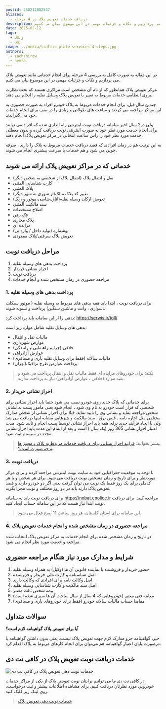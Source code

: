 ```yaml
---
postid: 250212082547
aliases:
  - دریافت خدمات تعویض پلاک در 4 مرحله
description: در این مقاله به صورت کامل به بررسی 4 مرحله برای انجام خدماتی مانند تعویض پلاک می پردازیم و نکات و جزئیات مهمی در این موضوع بیان می کنیم.
date: 2025-02-12
tags:
  - وبلاگ
  - پلاک
image: ../media/traffic-plate-services-4-steps.jpg
authors:
  - zachshirow
  - hemra
---
```



در این مقاله به صورت کامل به بررسی 4 مرحله برای انجام خدماتی مانند تعویض پلاک می پردازیم و نکات و جزئیات مهمی در این موضوع بیان می کنیم.

مرکز تعویض پلاک همانطور که از نام آن مشخص است مراکزی هستند که تحت نظارت نیروی انتظامی خدمات مربوط به تغییر یا تعویض پلاک وسایل نقلیه را انجام می دهند.

چندین سال قبل، برای انجام خدمات مربوط به پلاک خودرو افراد  به صورت حضوری به این مراکز مراجعه می کردند و ساعت های طولانی و زیادی را در صف برای انجام خدمات خود می گذراندند.

ولی در2 سال اخیر سامانه دریافت نوبت اینترنتی راه اندازی شده که افراد می توانند برای انجام خدمت مورد نظر خود به صورت اینترنتی نوبت دریافت کرده و بدون معطلی خدمت مورد نظر خود را راس ساعت انتخابی در مرکز تعویض پلاک انجام دهند.

به این ترتیب هم در زمان افرادی که قصد دریافت خدمات مربوط به پلاک را دارند ، صرفه جویی می شود و هم خدمات با سرعت بیشتری انجام می شوند.
 
## خدماتی که در مراکز تعویض پلاک ارائه می شوند

- نقل و انتقال پلاک (انتقال پلاک از شخصی به شخص دیگر)
- کارت شناسایی المثنی
- پلاک المثنی
- تغییر کد پلاک مالک(از شهری به شهر دیگر)
- تعویض ارکان وسیله نقلیه(اتاق،شاسی،موتور و رنگ)
- سند مالکیت المثنی
- اصلاح مشخصات
- فک رهن
- پلاک مجازی
- مزایده ای
- نوشماره (تولید داخل / وارداتی)
- تعویض پلاک سرقتی/پلاک مفقودی
 
## مراحل دریافت نوبت 

1. پرداخت بدهی های وسیله نقلیه
2. احراز نشانی خریدار
3. دریافت نوبت
4. مراجعه حضوری در زمان مشخص شده و انجام خدمات 
 
### 1. پرداخت بدهی های وسیله نقلیه

برای دریافت نوبت ، ابتدا باید همه بدهی های مربوط به وسیله نقلیه ( موتور سیکلت ،سواری ، وانت و ماشین سنگین) پرداخت و تسویه شوند.

بدهی را از این سامانه باید پرداخت کرد:  https://serwis.ir/toll/

بدهی های وسایل نقلیه شامل  موارد زیر است:

- مالیات نقل و انتقال
- عوارض شهرداری
- خلافی (جرایم راهنمایی و رانندگی)
- عوارض آزادراهی
- مالیات سالانه (فقط برای وسایل نقلیه باری و مسافری)
- پرداخت عوارض طرح ترافیک(تهران) 

 
> نکته: برای خودروهای مزایده ای فقط مالیات نقل و انتقال پرداخت می شود و بقیه موارد (خلافی ، عوارض آزادراهی) نیاز به پرداخت ندارند.
 
### 2. احراز نشانی خریدار

برای خدماتی که پلاک جدید روی خودرو نصب می شود حتما باید احراز نشانی برای شخصی که قرار است خودرو به نام وی شود ، انجام شود یعنی مامور پست به نشانی شخص مراجعه نماید و نشانی وی را تایید نماید.
قبلا برای احراز نشانی از شخص مدارک مختلفی مثل اجاره نامه ، قبض برق ، سند مالکیت و چیزهایی مشابه اینها دریافت می شد ولی با ایجاد فرآیند جدید برای همه باید احراز نشانی توسط پست انجام و تایید شود. مدت اعتبار احراز نشانی 365 روز (یک سال ) است و بعد از اتمام این مدت باید احراز نشانی مجدد در سیستم ثبت شود.

> بیشتر بخوانید: [فرایند احراز نشانی برای دریافت خدمات مربوط به پلاک و مجوز ها به چه صورت است؟](zipcode-verification.md)

### 3. دریافت نوبت

با توجه به موقعیت جغرافیایی خود به سایت نوبت اینترنتی مراجعه کرده و برای مرکز موردنظر و برای تاریخ و زمان مشخص نوبت دریافت می شود. برای هر شخص و با هر کدملی برای یک روز فقط یک نوبت می توان گرفت یعنی اگر دو خودرو دارید و قصد تعویض پلاک دارید باید در دو روز مختلف و نوبت مجزا بگرید.

برای دریافت نوبت باید به سامانه https://nobat.epolice.ir مراجعه کنید. برای دریافت نوبت ابتدا نیاز هست که در این سامانه حساب ایجاد کنید. 

> این سامانه برای استان گلستان، هر روز ساعت 11 صبح فعال می شود. 
### 4. مراجعه حضوری در زمان مشخص شده و انجام خدمات تعویض پلاک

در تاریخ و زمان مشخص شده برای انجام خدمات به مرکز تعویض پلاک انتخاب شده مراجعه و خدمت مورد نظر انجام می شود.
 
## شرایط و مدارک مورد نیاز هنگام مراجعه حضوری

1. حضور خریدار و فروشنده یا نماینده قانونی آن ها (وکیل) به همراه وسیله نقلیه
2. اصل شناسنامه و کارت ملی خریدار و فروشنده
3. اصل وکالت نامه برای افرادی که وکالت دارند
4. اصل سند مالکیت و کارت شناسایی وسیله نقلیه
5. بیمه شخص ثالث معتبر
6. معاینه فنی معتبر (خودروهایی که 4 سال از سال ساخت آن ها سپری شده است)
7. مفاصا حساب مالیات سالانه خودرو (فقط برای خودروهای باری و مسافری)


## سوالات متداول

**آیا برای تعویض پلاک گواهینامه لازم است؟**

خیر، گواهینامه جزو مدارک لازم جهت تعویض پلاک نیست. یعنی بدون داشتن گواهینامه یا درصورت پایان اعتبار گواهینامه هم می‌توان برای انجام کارهای مربوط به پلاک اقدام کرد.


## خدمات دریافت نوبت تعویض پلاک در کافی نت دی

![خدمات نوبت دهی تعویض پلاک در کافی نت دی](../media/traffic-services-signup.jpg)

در کافی نت دی ما می توانیم برایتان نوبت تعویض پلاک از یکی از مراکز خدمات خودرویی مورد نظرتان دریافت کنیم. برای مشاهده اطلاعات بیشتر و ثبت درخواست، روی لینک زیر کلیک کنید. 

> [خدمات نوبت دهی تعویض پلاک](../services/traffic-services-signup.md)

